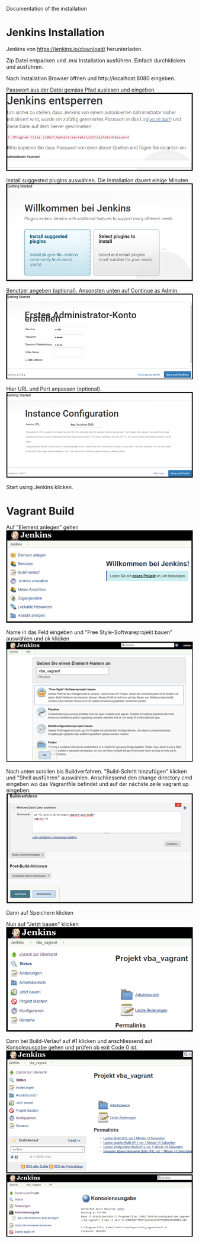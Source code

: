 Documentation of the installation


# Jenkins Installation
Jenkins von https://jenkins.io/download/ herunterladen.

Zip Datei entpacken und .msi Installation ausführen. Einfach durchklicken und ausführen.

Nach Installation Browser öffnen und http://localhost:8080 eingeben.

Passwort aus der Datei gemäss Pfad auslesen und eingeben
![](/images/jenkins_01.png)

Install suggested plugins auswählen. Die Installation dauert einige Minuten
![](/images/jenkins_02.png)

Benutzer angeben (optional). Ansonsten unten auf Continue as Admin.
![](/images/jenkins_03.png)

Hier URL und Port anpassen (optional).
![](/images/jenkins_04.png)

Start using Jenkins klicken.


# Vagrant Build
Auf "Element anlegen" gehen
![](/images/jenkins_05.png)

Name in das Feld eingeben und "Free Style-Softwareprojekt bauen" auswählen und ok klicken
![](/images/jenkins_11.png)

Nach unten scrollen bis Buildverfahren. "Build-Schritt hinzufügen" klicken und "Shell ausführen" auswählen.
Anschliessend den change directory cmd eingeben wo das Vagrantfile befindet und auf der nächste zeile vagrant up eingeben.
![](/images/jenkins_07.png)

Dann auf Speichern klicken

Nun auf "Jetzt bauen" klicken
![](/images/jenkins_08.png)

Dann bei Build-Verlauf auf #1 klicken und anschliessend auf Konsoleausgabe gehen und prüfen ob exit Code 0 ist.
![](/images/jenkins_09.png)
![](/images/jenkins_10.png)
